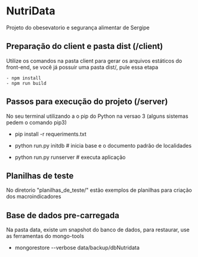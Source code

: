 # NutriData

Projeto do obesevatorio e segurança alimentar de Sergipe

## Preparação do client e pasta dist (/client)

Utilize os comandos na pasta client para gerar os arquivos estáticos do front-end, se você já possuir uma pasta dist/, pule essa etapa

    - npm install
    - npm run build

## Passos para execução do projeto (/server)

No seu terminal utilizando a o pip do Python na versao 3 (alguns sistemas pedem o comando pip3)

- pip install -r requeriments.txt

- python run.py initdb  # inicia base e o documento padrão de localidades

- python run.py runserver # executa aplicação


## Planilhas de teste

No diretorio "planilhas_de_teste/" estão exemplos de planilhas para criação dos macroindicadores

## Base de dados pre-carregada
Na pasta data, existe um snapshot do banco de dados, para restaurar, use as ferramentas do mongo-tools

 - mongorestore --verbose data/backup/dbNutridata